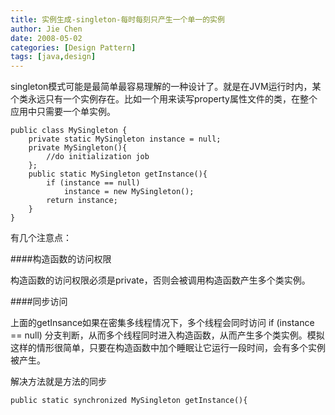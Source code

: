 ```yaml
---
title: 实例生成-singleton-每时每刻只产生一个单一的实例
author: Jie Chen
date: 2008-05-02
categories: [Design Pattern]
tags: [java,design]
---
```



singleton模式可能是最简单最容易理解的一种设计了。就是在JVM运行时内，某个类永远只有一个实例存在。比如一个用来读写property属性文件的类，在整个应用中只需要一个单实例。

~~~
public class MySingleton {
    private static MySingleton instance = null;
    private MySingleton(){
        //do initialization job
    };
    public static MySingleton getInstance(){
        if (instance == null)
            instance = new MySingleton();
        return instance;
    }
}
~~~

有几个注意点：

####构造函数的访问权限

构造函数的访问权限必须是private，否则会被调用构造函数产生多个类实例。

####同步访问

上面的getInsance如果在密集多线程情况下，多个线程会同时访问 if (instance == null) 分支判断，从而多个线程同时进入构造函数，从而产生多个类实例。模拟这样的情形很简单，只要在构造函数中加个睡眠让它运行一段时间，会有多个实例被产生。

解决方法就是方法的同步
~~~
public static synchronized MySingleton getInstance(){
~~~

